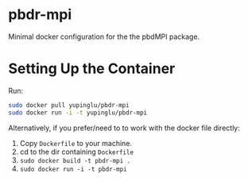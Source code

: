 # pbdr-mpi
Minimal docker configuration for the the pbdMPI package.

# Setting Up the Container

Run:

```bash
sudo docker pull yupinglu/pbdr-mpi
sudo docker run -i -t yupinglu/pbdr-mpi
```

Alternatively, if you prefer/need to to work with the docker file directly:

1. Copy `Dockerfile` to your machine.
2. cd to the dir containing `Dockerfile`
3. `sudo docker build -t pbdr-mpi .`
4. `sudo docker run -i -t pbdr-mpi`
